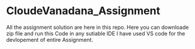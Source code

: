 # CloudeVanadana_Assignment
All the assignment solution are here in this repo.
Here you can downloade zip file and run this Code in any sutiable IDE 
I have used VS code for the devlopement of entire Assignment.

